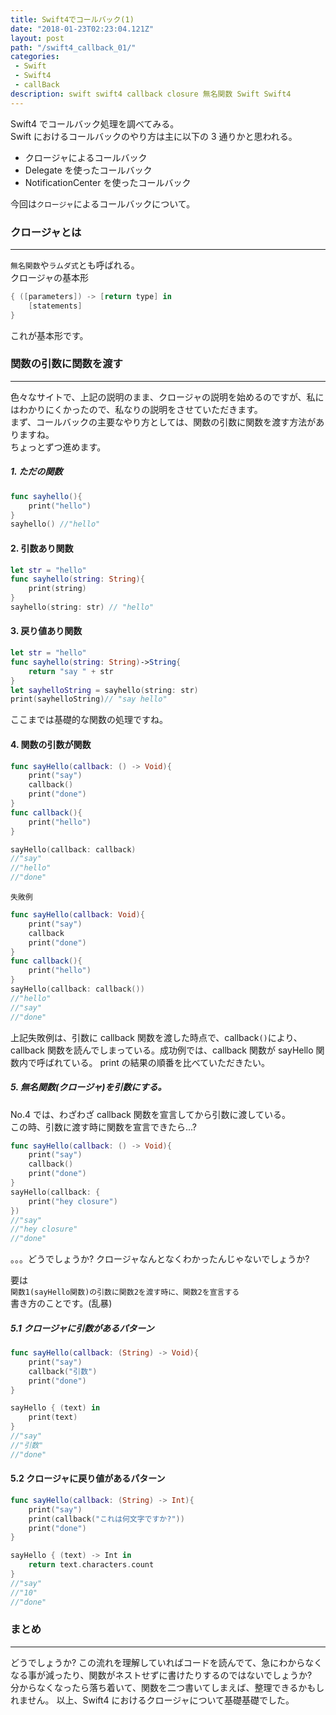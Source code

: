 ```yaml
---
title: Swift4でコールバック(1)
date: "2018-01-23T02:23:04.121Z"
layout: post
path: "/swift4_callback_01/"
categories:
 - Swift
 - Swift4
 - callBack
description: swift swift4 callback closure 無名関数 Swift Swift4
---
```

Swift4 でコールバック処理を調べてみる。    
Swift におけるコールバックのやり方は主に以下の 3 通りかと思われる。
- クロージャによるコールバック
- Delegate を使ったコールバック
- NotificationCenter を使ったコールバック

今回は``クロージャ``によるコールバックについて。
<!--more-->

### クロージャとは
--- 
``無名関数``や``ラムダ式``とも呼ばれる。    
クロージャの基本形    
```swift
{ ([parameters]) -> [return type] in
    [statements]
}
```    
これが基本形です。    
    

### 関数の引数に関数を渡す
---
色々なサイトで、上記の説明のまま、クロージャの説明を始めるのですが、私にはわかりにくかったので、私なりの説明をさせていただきます。    
まず、コールバックの主要なやり方としては、関数の引数に関数を渡す方法がありますね。    
ちょっとずつ進めます。
##### 1. ただの関数
```swift
func sayhello(){
    print("hello")
}
sayhello() //"hello"
```
#### 2. 引数あり関数
```swift
let str = "hello"
func sayhello(string: String){
    print(string)
}
sayhello(string: str) // "hello"
```
#### 3. 戻り値あり関数
```swift
let str = "hello"
func sayhello(string: String)->String{
    return "say " + str
}
let sayhelloString = sayhello(string: str)
print(sayhelloString)// "say hello"
```    
    
    
ここまでは基礎的な関数の処理ですね。
#### 4. 関数の引数が関数
```swift
func sayHello(callback: () -> Void){
    print("say")
    callback()
    print("done")
}
func callback(){
    print("hello")
}

sayHello(callback: callback)
//"say"
//"hello"
//"done"
```
``失敗例``
```swift
func sayHello(callback: Void){
    print("say")
    callback
    print("done")
}
func callback(){
    print("hello")
}
sayHello(callback: callback())
//"hello"
//"say"
//"done"
```
上記失敗例は、引数に callback 関数を渡した時点で、callback``()``により、callback 関数を読んでしまっている。成功例では、callback 関数が sayHello 関数内で呼ばれている。
print の結果の順番を比べていただきたい。

##### 5. 無名関数(クロージャ)を引数にする。
No.4 では、わざわざ callback 関数を宣言してから引数に渡している。    
この時、引数に渡す時に関数を宣言できたら...?    
```swift
func sayHello(callback: () -> Void){
    print("say")
    callback()
    print("done")
}
sayHello(callback: {
    print("hey closure")
})
//"say"
//"hey closure"
//"done"
```
。。。どうでしょうか?
クロージャなんとなくわかったんじゃないでしょうか?
    
要は    
``関数1(sayHello関数)の引数に関数2を渡す時に、関数2を宣言する``    
書き方のことです。(乱暴)

##### 5.1 クロージャに引数があるパターン
```swift
func sayHello(callback: (String) -> Void){
    print("say")
    callback("引数")
    print("done")
}

sayHello { (text) in
    print(text)
}
//"say"
//"引数"
//"done"
```

#### 5.2 クロージャに戻り値があるパターン
```swift
func sayHello(callback: (String) -> Int){
    print("say")
    print(callback("これは何文字ですか?"))
    print("done")
}

sayHello { (text) -> Int in
    return text.characters.count
}
//"say"
//"10"
//"done"
```
    
### まとめ
---
どうでしょうか?
この流れを理解していればコードを読んでて、急にわからなくなる事が減ったり、関数がネストせずに書けたりするのではないでしょうか?    
分からなくなったら落ち着いて、関数を二つ書いてしまえば、整理できるかもしれません。
以上、Swift4 におけるクロージャについて基礎基礎でした。